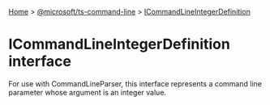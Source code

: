 [Home](./index) &gt; [@microsoft/ts-command-line](./ts-command-line.md) &gt; [ICommandLineIntegerDefinition](./ts-command-line.icommandlineintegerdefinition.md)

# ICommandLineIntegerDefinition interface

For use with CommandLineParser, this interface represents a command line parameter whose argument is an integer value.
